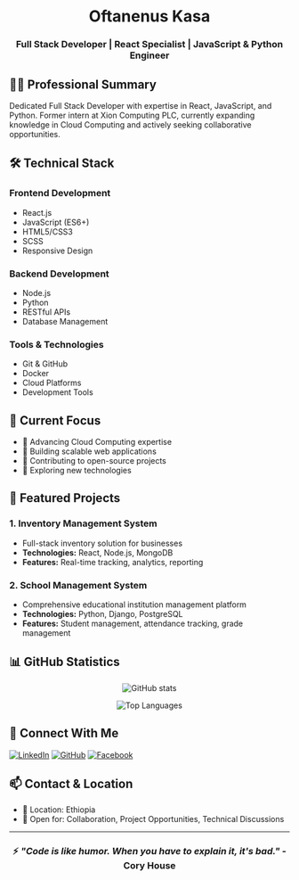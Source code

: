 <div align="center">
  
# Oftanenus Kasa
### Full Stack Developer | React Specialist | JavaScript & Python Engineer

</div>

## 👨‍💻 Professional Summary
Dedicated Full Stack Developer with expertise in React, JavaScript, and Python. Former intern at Xion Computing PLC, currently expanding knowledge in Cloud Computing and actively seeking collaborative opportunities.

## 🛠️ Technical Stack
### Frontend Development
- React.js
- JavaScript (ES6+)
- HTML5/CSS3
- SCSS
- Responsive Design

### Backend Development
- Node.js
- Python
- RESTful APIs
- Database Management

### Tools & Technologies
- Git & GitHub
- Docker
- Cloud Platforms
- Development Tools

## 🎯 Current Focus
- 🔭 Advancing Cloud Computing expertise
- 🌱 Building scalable web applications
- 👯 Contributing to open-source projects
- 🚀 Exploring new technologies

## 💼 Featured Projects

### 1. Inventory Management System
- Full-stack inventory solution for businesses
- **Technologies:** React, Node.js, MongoDB
- **Features:** Real-time tracking, analytics, reporting

### 2. School Management System
- Comprehensive educational institution management platform
- **Technologies:** Python, Django, PostgreSQL
- **Features:** Student management, attendance tracking, grade management

## 📊 GitHub Statistics

<div align="center">
  
![GitHub stats](https://github-readme-stats.vercel.app/api?username=Oftanenuskasa&show_icons=true&theme=radical)

![Top Languages](https://github-readme-stats.vercel.app/api/top-langs/?username=Oftanenuskasa&layout=compact&theme=radical)

</div>

## 🤝 Connect With Me
[![LinkedIn](https://img.shields.io/badge/LinkedIn-0077B5?style=for-the-badge&logo=linkedin&logoColor=white)](https://www.linkedin.com/in/oftanenus-kasa-4692aa257/)
[![GitHub](https://img.shields.io/badge/GitHub-100000?style=for-the-badge&logo=github&logoColor=white)](https://github.com/Oftanenuskasa)
[![Facebook](https://img.shields.io/badge/Facebook-1877F2?style=for-the-badge&logo=facebook&logoColor=white)](https://web.facebook.com/Oftanenuskasa/)

## 📫 Contact & Location
- 📍 Location: Ethiopia
- 💼 Open for: Collaboration, Project Opportunities, Technical Discussions

---

<div align="center">
  
### ⚡ *"Code is like humor. When you have to explain it, it's bad."* - Cory House

</div>
